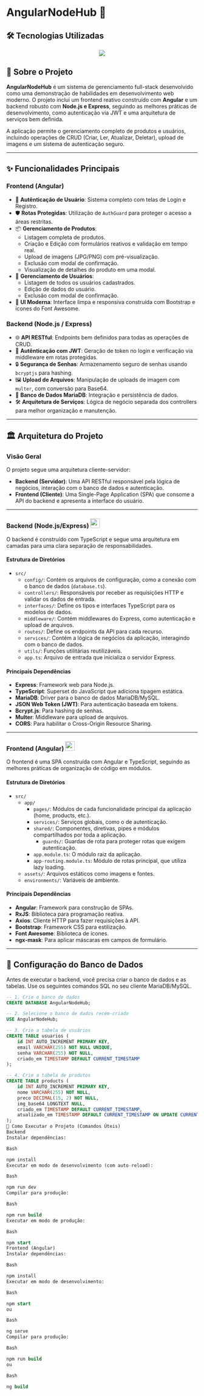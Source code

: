 # AngularNodeHub 🚀

## 🛠️ Tecnologias Utilizadas

<p align="center">
  <a href="https://skillicons.dev">
    <img src="https://skillicons.dev/icons?i=angular,ts,html,sass,bootstrap,nodejs,express,mysql,git,github,vscode,postman,npm" />
  </a>
</p>

## 📖 Sobre o Projeto

**AngularNodeHub** é um sistema de gerenciamento full-stack desenvolvido como uma demonstração de habilidades em desenvolvimento web moderno. O projeto inclui um frontend reativo construído com **Angular** e um backend robusto com **Node.js e Express**, seguindo as melhores práticas de desenvolvimento, como autenticação via JWT e uma arquitetura de serviços bem definida.

A aplicação permite o gerenciamento completo de produtos e usuários, incluindo operações de CRUD (Criar, Ler, Atualizar, Deletar), upload de imagens e um sistema de autenticação seguro.

---

## ✨ Funcionalidades Principais

### Frontend (Angular)
* 🔐 **Autênticação de Usuário**: Sistema completo com telas de Login e Registro.
* 🛡️ **Rotas Protegidas**: Utilização de `AuthGuard` para proteger o acesso a áreas restritas.
* 📦 **Gerenciamento de Produtos**:
    * Listagem completa de produtos.
    * Criação e Edição com formulários reativos e validação em tempo real.
    * Upload de imagens (JPG/PNG) com pré-visualização.
    * Exclusão com modal de confirmação.
    * Visualização de detalhes do produto em uma modal.
* 👥 **Gerenciamento de Usuários**:
    * Listagem de todos os usuários cadastrados.
    * Edição de dados do usuário.
    * Exclusão com modal de confirmação.
* 💅 **UI Moderna**: Interface limpa e responsiva construída com Bootstrap e ícones do Font Awesome.

### Backend (Node.js / Express)
* 🌐 **API RESTful**: Endpoints bem definidos para todas as operações de CRUD.
* 🔑 **Autênticação com JWT**: Geração de token no login e verificação via middleware em rotas protegidas.
* 🔒 **Segurança de Senhas**: Armazenamento seguro de senhas usando `bcryptjs` para hashing.
* 🖼️ **Upload de Arquivos**: Manipulação de uploads de imagem com `multer`, com conversão para Base64.
* 🐘 **Banco de Dados MariaDB**: Integração e persistência de dados.
* 🛠️ **Arquitetura de Serviços**: Lógica de negócio separada dos controllers para melhor organização e manutenção.

---
## 🏛️ Arquitetura do Projeto

### Visão Geral

O projeto segue uma arquitetura cliente-servidor:
* **Backend (Servidor)**: Uma API RESTful responsável pela lógica de negócios, interação com o banco de dados e autenticação.
* **Frontend (Cliente)**: Uma Single-Page Application (SPA) que consome a API do backend e apresenta a interface do usuário.

---

### Backend (Node.js/Express) <img src="https://skillicons.dev/icons?i=nodejs,express,ts" height="25" alt="nodejs, express, typescript"/>

O backend é construído com TypeScript e segue uma arquitetura em camadas para uma clara separação de responsabilidades.

#### Estrutura de Diretórios
-   `src/`
    -   `config/`: Contém os arquivos de configuração, como a conexão com o banco de dados (`database.ts`).
    -   `controllers/`: Responsáveis por receber as requisições HTTP e validar os dados de entrada.
    -   `interfaces/`: Define os tipos e interfaces TypeScript para os modelos de dados.
    -   `middleware/`: Contém middlewares do Express, como autenticação e upload de arquivos.
    -   `routes/`: Define os endpoints da API para cada recurso.
    -   `services/`: Contém a lógica de negócios da aplicação, interagindo com o banco de dados.
    -   `utils/`: Funções utilitárias reutilizáveis.
    -   `app.ts`: Arquivo de entrada que inicializa o servidor Express.

#### Principais Dependências
-   **Express**: Framework web para Node.js.
-   **TypeScript**: Superset do JavaScript que adiciona tipagem estática.
-   **MariaDB**: Driver para o banco de dados MariaDB/MySQL.
-   **JSON Web Token (JWT)**: Para autenticação baseada em tokens.
-   **Bcrypt.js**: Para hashing de senhas.
-   **Multer**: Middleware para upload de arquivos.
-   **CORS**: Para habilitar o Cross-Origin Resource Sharing.

---

### Frontend (Angular) <img src="https://skillicons.dev/icons?i=angular,ts" height="25" alt="angular, typescript"/>

O frontend é uma SPA construída com Angular e TypeScript, seguindo as melhores práticas de organização de código em módulos.

#### Estrutura de Diretórios
-   `src/`
    -   `app/`
        -   `pages/`: Módulos de cada funcionalidade principal da aplicação (home, products, etc.).
        -   `services/`: Serviços globais, como o de autenticação.
        -   `shared/`: Componentes, diretivas, pipes e módulos compartilhados por toda a aplicação.
            -   `guards/`: Guardas de rota para proteger rotas que exigem autenticação.
        -   `app.module.ts`: O módulo raiz da aplicação.
        -   `app-routing.module.ts`: Módulo de rotas principal, que utiliza lazy loading.
    -   `assets/`: Arquivos estáticos como imagens e fontes.
    -   `environments/`: Variáveis de ambiente.

#### Principais Dependências
-   **Angular**: Framework para construção de SPAs.
-   **RxJS**: Biblioteca para programação reativa.
-   **Axios**: Cliente HTTP para fazer requisições à API.
-   **Bootstrap**: Framework CSS para estilização.
-   **Font Awesome**: Biblioteca de ícones.
-   **ngx-mask**: Para aplicar máscaras em campos de formulário.

---

## 💾 Configuração do Banco de Dados

Antes de executar o backend, você precisa criar o banco de dados e as tabelas. Use os seguintes comandos SQL no seu cliente MariaDB/MySQL.

```sql
-- 1. Crie o banco de dados
CREATE DATABASE AngularNodeHub;

-- 2. Selecione o banco de dados recém-criado
USE AngularNodeHub;

-- 3. Crie a tabela de usuários
CREATE TABLE usuarios (
    id INT AUTO_INCREMENT PRIMARY KEY,
    email VARCHAR(255) NOT NULL UNIQUE,
    senha VARCHAR(255) NOT NULL,
    criado_em TIMESTAMP DEFAULT CURRENT_TIMESTAMP
);

-- 4. Crie a tabela de produtos
CREATE TABLE products (
    id INT AUTO_INCREMENT PRIMARY KEY,
    nome VARCHAR(255) NOT NULL,
    preco DECIMAL(15, 2) NOT NULL,
    img_base64 LONGTEXT NULL,
    criado_em TIMESTAMP DEFAULT CURRENT_TIMESTAMP,
    atualizado_em TIMESTAMP DEFAULT CURRENT_TIMESTAMP ON UPDATE CURRENT_TIMESTAMP
);
🚀 Como Executar o Projeto (Comandos Úteis)
Backend
Instalar dependências:

Bash

npm install
Executar em modo de desenvolvimento (com auto-reload):

Bash

npm run dev
Compilar para produção:

Bash

npm run build
Executar em modo de produção:

Bash

npm start
Frontend (Angular)
Instalar dependências:

Bash

npm install
Executar em modo de desenvolvimento:

Bash

npm start
ou

Bash

ng serve
Compilar para produção:

Bash

npm run build
ou

Bash

ng build
